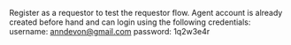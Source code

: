 Register as a requestor to test the requestor flow.
Agent account is already created before hand and can login using the following credentials:
username: anndevon@gmail.com
password: 1q2w3e4r
